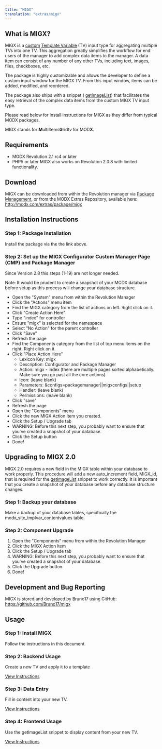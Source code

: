 ```yaml
---
title: "MIGX"
translation: "extras/migx"
---
```


## What is MIGX?

 MIGX is a [custom](making-sites-with-modx/customizing-content/template-variables/adding-a-custom-tv-input-type "Adding a Custom TV Input Type") [Template Variable](making-sites-with-modx/customizing-content/template-variables "Template Variables") (TV) input type for aggregating multiple TVs into one TV. This aggregation greatly simplifies the workflow for end users of the manager to add complex data items to the manager. A data item can consist of any number of any other TVs, including text, images, files, checkboxes, etc.

 The package is highly customizable and allows the developer to define a custom input window for the MIGX TV. From this input window, items can be added, modified, and reordered.

 The package also ships with a snippet ( [getImageList](extras/migx/migx.frontend-usage "MIGX.Frontend-Usage")) that facilitates the easy retrieval of the complex data items from the custom MIGX TV input type.

 Please read below for install instructions for MIGX as they differ from typical MODX packages.

 MIGX stands for **M**ulti**I**tems**G**ridtv for MOD**X**.

## Requirements

- MODX Revolution 2.1 rc4 or later
- PHP5 or later  MIGX also works on Revolution 2.0.8 with limited functionality.

## Download

 MIGX can be downloaded from within the Revolution manager via [Package Management](developing-in-modx/advanced-development/package-management "Package Management"), or from the MODX Extras Repository, available here: <http://modx.com/extras/package/migx>

## Installation Instructions

### Step 1: Package Installation

 Install the package via the the link above.

### Step 2: Set up the MIGX Configurator Custom Manager Page (CMP) and Package Manager

 Since Version 2.8 this steps (1-19) are not longer needed.

 Note: It would be prudent to create a snapshot of your MODX database before setup as this process will change your database structure.

- Open the "System" menu from within the Revolution Manager
- Click the "Actions" menu item
- Find the MIGX category from the list of actions on left. Right click on it.
- Click "Create Action Here"
- Type "index" for controller
- Ensure "migx" is selected for the namespace
- Select "No Action" for the parent controller
- Click "Save"
- Refresh the page
- Find the Components category from the list of top menu items on the right. Right click on it.
- Click "Place Action Here"
  - Lexicon Key: migx
  - Description: Configurator and Package Manager
  - Action: migx - index (there are multiple pages sorted alphabetically. Make sure you go past all the core actions)
  - Icon: (leave blank)
  - Parameters: &configs=packagemanager||migxconfigs||setup
  - Handler: (leave blank)
  - Permissions: (leave blank)
- Click "save"
- Refresh the page
- Open the "Components" menu
- Click the new MIGX Action item you created.
- Click the Setup / Upgrade tab
- WARNING: Before this next step, you probably want to ensure that you've created a snapshot of your database.
- Click the Setup button
- Done!

## Upgrading to MIGX 2.0

 MIGX 2.0 requires a new field in the MIGX table within your database to work properly. This procedure will add a new auto\_increment field, MIGX\_id, that is required for the [getImageList](extras/migx/migx.frontend-usage "MIGX.Frontend-Usage") snippet to work correctly. It is important that you create a snapshot of your database before any database structure changes.

### Step 1: Backup your database

 Make a backup of your database tables, specifically the modx\_site\_tmplvar\_contentvalues table.

### Step 2: Component Upgrade

1. Open the "Components" menu from within the Revolution Manager
2. Click the MIGX Action Item
3. Click the Setup / Upgrade tab
4. WARNING: Before this next step, you probably want to ensure that you've created a snapshot of your database.
5. Click the Upgrade button
6. Done!

## Development and Bug Reporting

 MIGX is stored and developed by Bruno17 using GitHub: <https://github.com/Bruno17/migx>

## Usage

### Step 1: Install MIGX

 Follow the instructions in this document.

### Step 2: Backend Usage

 Create a new TV and apply it to a template

 [View Instructions](extras/migx/migx.backend-usage "MIGX.Backend-Usage")

### Step 3: Data Entry

 Fill in content into your new TV.

 [View Instructions](extras/migx/migx.data-entry "MIGX.Data-Entry")

### Step 4: Frontend Usage

 Use the getImageList snippet to display content from your new TV.

 [View Instructions](extras/migx/migx.frontend-usage "MIGX.Frontend-Usage")
